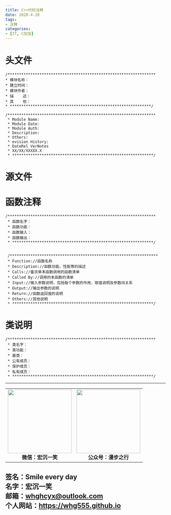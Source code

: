 ```yaml
---
title: C++代码注释
date: 2020-4-20
tags: 
- 注释
categories:
- [IT, C加加]
---
```

# 头文件 #
```
/*****************************************************************
* 模块名称：
* 建立时间：
* 模块作者：
* 描    述：
* 其    他：
* **************************************************************/

/*****************************************************************
 * Module Name:
 * Module Date:
 * Module Auth:
 * Description:
 * Others:
 * evision History:
 * DateRel VerNotes
 * XX/XX/XXXXX.X
 * **************************************************************/
```
# 源文件 #

# 函数注释 #
```
/*****************************************************************
 * 函数名字：
 * 函数功能：
 * 函数输入：
 * 函数输出：
 * **************************************************************/
 
 
 /*****************************************************************
 * Function://函数名称
 * Description://函数功能，性能等的描述
 * Calls://备货单本函数调用的函数清单
 * Called By://调用的本函数的清单
 * Input://输入参数说明，包括每个参数的作用、取值说明及参数间关系
 * Output://输出参数的说明
 * Return://函数返回值的说明
 * Others://其他说明
 * **************************************************************/
```
# 类说明 #
```
/*****************************************************************
 * 类名字：
 * 类功能：
 * 基类：
 * 公有成员：
 * 保护成员：
 * 私有成员：
 * **************************************************************/
```




---
<center>
<table>
    <tr>
        <td >
            <center>
                <img src="https://i.loli.net/2020/01/08/CJz85Sbal6M7EOV.png" width="200"/>
            </center>
            <center style="font-weight:900">
                微信：宏沉一笑
            </center>
        </td>
        <td >
            <center>
                <img src="https://i.loli.net/2020/01/08/veq2DSphHME9KPV.jpg" width="200"/>
            </center>
            <center style="font-weight:900">
                公众号：漫步之行
            </center>
        </td>
    </tr>
</table>
</center>


**签名：Smile every day**    
**名字：宏沉一笑**   
**邮箱：whghcyx@outlook.com**  
**个人网站：https://whg555.github.io**  
---
